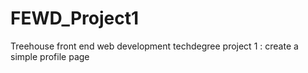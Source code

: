 # FEWD_Project1
Treehouse front end web development techdegree project 1 : create a simple profile page
